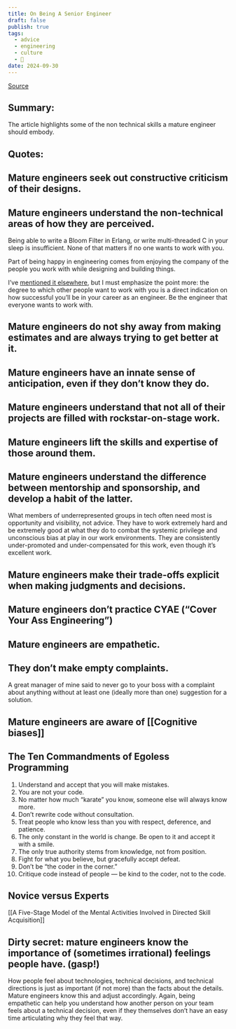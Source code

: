 ```yaml
---
title: On Being A Senior Engineer
draft: false
publish: true
tags:
  - advice
  - engineering
  - culture
  - 📖
date: 2024-09-30
---
```

[Source](https://www.kitchensoap.com/2012/10/25/on-being-a-senior-engineer/)

## Summary:

The article highlights some of the non technical skills a mature engineer should embody.

## Quotes:

## Mature engineers seek out constructive criticism of their designs.

## Mature engineers understand the non-technical areas of how they are perceived.

Being able to write a Bloom Filter in Erlang, or write multi-threaded C in your sleep is insufficient. None of that matters if no one wants to work with you.

Part of being happy in engineering comes from enjoying the company of the people you work with while designing and building things.

I’ve [mentioned it elsewhere](http://www.agileweboperations.com/devops-these-soft-parts "These Soft Parts"), but I must emphasize the point more: the degree to which other people want to work with you is a direct indication on how successful you’ll be in your career as an engineer. Be the engineer that everyone wants to work with.

## Mature engineers do not shy away from making estimates and are always trying to get better at it.

## Mature engineers have an innate sense of anticipation, even if they don’t know they do.

## Mature engineers understand that not all of their projects are filled with rockstar-on-stage work.

## Mature engineers lift the skills and expertise of those around them.

## Mature engineers understand the difference between mentorship and sponsorship, and develop a habit of the latter.

What members of underrepresented groups in tech often need most is opportunity and visibility, not advice. They have to work extremely hard and be extremely good at what they do to combat the systemic privilege and unconscious bias at play in our work environments. They are consistently under-promoted and under-compensated for this work, even though it’s excellent work.

## Mature engineers make their trade-offs explicit when making judgments and decisions.

## Mature engineers don’t practice CYAE (“Cover Your Ass Engineering”)

## Mature engineers are empathetic.

## They don’t make empty complaints.

A great manager of mine said to never go to your boss with a complaint about anything without at least one (ideally more than one) suggestion for a solution. 

## Mature engineers are aware of [[Cognitive biases]]

## The Ten Commandments of Egoless Programming

1. Understand and accept that you will make mistakes.
2. You are not your code.
3. No matter how much “karate” you know, someone else will always know more.
4. Don’t rewrite code without consultation.
5. Treat people who know less than you with respect, deference, and patience.
6. The only constant in the world is change. Be open to it and accept it with a smile.
7. The only true authority stems from knowledge, not from position.
8. Fight for what you believe, but gracefully accept defeat.
9. Don’t be “the coder in the corner.”
10. Critique code instead of people — be kind to the coder, not to the code.

## Novice versus Experts

[[A Five-Stage Model of the Mental Activities Involved in Directed Skill Acquisition]]

## Dirty secret: mature engineers know the importance of (sometimes irrational) feelings people have. (gasp!)

How people feel about technologies, technical decisions, and technical directions is just as important (if not more) than the facts about the details. Mature engineers know this and adjust accordingly. Again, being empathetic can help you understand how another person on your team feels about a technical decision, even if they themselves don’t have an easy time articulating why they feel that way.

